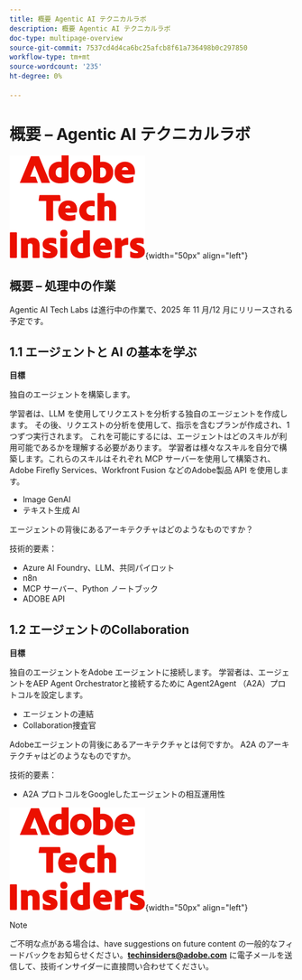 ```yaml
---
title: 概要 Agentic AI テクニカルラボ
description: 概要 Agentic AI テクニカルラボ
doc-type: multipage-overview
source-git-commit: 7537cd4d4ca6bc25afcb8f61a736498b0c297850
workflow-type: tm+mt
source-wordcount: '235'
ht-degree: 0%

---
```


# 概要 – Agentic AI テクニカルラボ

![ 技術インサイダー ](./assets/images/techinsiders.png){width="50px" align="left"}

## 概要 – 処理中の作業

Agentic AI Tech Labs は進行中の作業で、2025 年 11 月/12 月にリリースされる予定です。

## 1.1 エージェントと AI の基本を学ぶ

**目標**

独自のエージェントを構築します。

学習者は、LLM を使用してリクエストを分析する独自のエージェントを作成します。 その後、リクエストの分析を使用して、指示を含むプランが作成され、1 つずつ実行されます。 これを可能にするには、エージェントはどのスキルが利用可能であるかを理解する必要があります。 学習者は様々なスキルを自分で構築します。これらのスキルはそれぞれ MCP サーバーを使用して構築され、Adobe Firefly Services、Workfront Fusion などのAdobe製品 API を使用します。

- Image GenAI
- テキスト生成 AI

エージェントの背後にあるアーキテクチャはどのようなものですか？

技術的要素：

- Azure AI Foundry、LLM、共同パイロット
- n8n
- MCP サーバー、Python ノートブック
- ADOBE API

## 1.2 エージェントのCollaboration

**目標**

独自のエージェントをAdobe エージェントに接続します。 学習者は、エージェントをAEP Agent Orchestratorと接続するために Agent2Agent （A2A）プロトコルを設定します。

- エージェントの連結
- Collaboration捜査官

Adobeエージェントの背後にあるアーキテクチャとは何ですか。
A2A のアーキテクチャはどのようなものですか。

技術的要素：

- A2A プロトコルをGoogleしたエージェントの相互運用性

![ 技術インサイダー ](./assets/images/techinsiders.png){width="50px" align="left"}

>[!NOTE]
>
>ご不明な点がある場合は、have suggestions on future content の一般的なフィードバックをお知らせください。**techinsiders@adobe.com** に電子メールを送信して、技術インサイダーに直接問い合わせてください。
